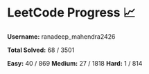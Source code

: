 # LeetCode Progress 📈
**Username:** ranadeep_mahendra2426

**Total Solved:** 68 / 3501

**Easy:** 40 / 869
**Medium:** 27 / 1818
**Hard:** 1 / 814
